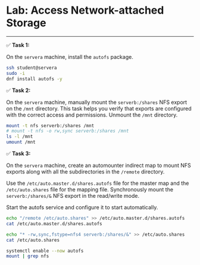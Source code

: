 # Lab: Access Network-attached Storage
---

✅ **Task 1:**

On the `servera` machine, install the `autofs` package.

```bash
ssh student@servera
sudo -i
dnf install autofs -y
```

✅ **Task 2:**

On the `servera` machine, manually mount the `serverb:/shares` NFS export on the `/mnt` directory. This task helps you verify that exports are configured with the correct access and permissions. Unmount the `/mnt` directory.

```bash
mount -t nfs serverb:/shares /mnt
# mount -t nfs -o rw,sync serverb:/shares /mnt
ls -l /mnt
umount /mnt
```

✅ **Task 3:**

On the `servera` machine, create an automounter indirect map to mount NFS exports along with all the subdirectories in the `/remote` directory.

Use the `/etc/auto.master.d/shares.autofs` file for the master map and the `/etc/auto.shares` file for the mapping file. Synchronously mount the `serverb:/shares/&` NFS export in the read/write mode.

Start the autofs service and configure it to start automatically.

```bash
echo "/remote /etc/auto.shares" >> /etc/auto.master.d/shares.autofs
cat /etc/auto.master.d/shares.autofs

echo "* -rw,sync,fstype=nfs4 serverb:/shares/&" >> /etc/auto.shares
cat /etc/auto.shares

systemctl enable --now autofs
mount | grep nfs
```
